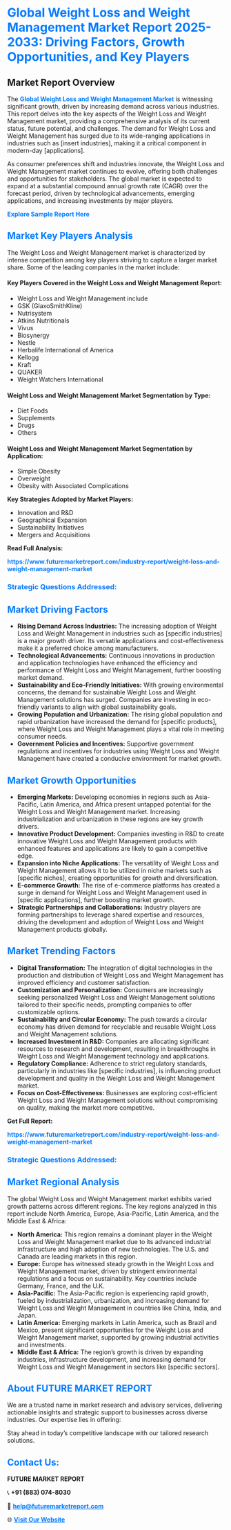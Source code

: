 <h1 style="color: #007BFF;">Global Weight Loss and Weight Management Market Report 2025-2033: Driving Factors, Growth Opportunities, and Key Players</h1>

<section id="overview">
<h2>Market Report Overview</h2>
<p>The <a href="https://www.futuremarketreport.com/industry-report/weight-loss-and-weight-management-market" style="color: #007BFF; text-decoration: none;"><strong>Global Weight Loss and Weight Management Market</strong></a> is witnessing significant growth, driven by increasing demand across various industries. This report delves into the key aspects of the Weight Loss and Weight Management market, providing a comprehensive analysis of its current status, future potential, and challenges. The demand for Weight Loss and Weight Management has surged due to its wide-ranging applications in industries such as [insert industries], making it a critical component in modern-day [applications].</p>
<p>As consumer preferences shift and industries innovate, the Weight Loss and Weight Management market continues to evolve, offering both challenges and opportunities for stakeholders. The global market is expected to expand at a substantial compound annual growth rate (CAGR) over the forecast period, driven by technological advancements, emerging applications, and increasing investments by major players.</p>
</section>

<section id="overview">
<p><a href="https://www.futuremarketreport.com/request-sample/reportId=99477" style="color: #007BFF; text-decoration: none;"><strong>Explore Sample Report Here</strong></a></p>
</section>

<section id="key-players">
<h2 style="color: #007BFF;">Market Key Players Analysis</h2>
<p>The Weight Loss and Weight Management market is characterized by intense competition among key players striving to capture a larger market share. Some of the leading companies in the market include:</p>
<h4>Key Players Covered in the Weight Loss and Weight Management Report:</h4>
<ul><li>Weight Loss and Weight Management include</li><li>GSK (GlaxoSmithKline)</li><li>Nutrisystem</li><li>Atkins Nutritionals</li><li>Vivus</li><li>Biosynergy</li><li>Nestle</li><li>Herbalife International of America</li><li>Kellogg</li><li>Kraft</li><li>QUAKER</li><li>Weight Watchers International</li></ul>
<h4>Weight Loss and Weight Management Market Segmentation by Type:</h4>
<ul><li>Diet Foods</li><li>Supplements</li><li>Drugs</li><li>Others</li></ul>

<h4>Weight Loss and Weight Management Market Segmentation by Application:</h4>
<ul><li>Simple Obesity</li><li>Overweight</li><li>Obesity with Associated Complications</li></ul>
<p><strong>Key Strategies Adopted by Market Players:</strong></p>
<ul>
<li>Innovation and R&D</li>
<li>Geographical Expansion</li>
<li>Sustainability Initiatives</li>
<li>Mergers and Acquisitions</li>
</ul>
</section>

<section>
<p><strong>Read Full Analysis: </strong></p><a href="https://www.futuremarketreport.com/industry-report/weight-loss-and-weight-management-market" style="color: #007BFF; text-decoration: none;"><strong>https://www.futuremarketreport.com/industry-report/weight-loss-and-weight-management-market</strong></a>
<h3 style="color: #007BFF;">Strategic Questions Addressed:</h3>
</section>

<section id="driving-factors">
<h2 style="color: #007BFF;">Market Driving Factors</h2>
<ul>
<li><strong>Rising Demand Across Industries:</strong> The increasing adoption of Weight Loss and Weight Management in industries such as [specific industries] is a major growth driver. Its versatile applications and cost-effectiveness make it a preferred choice among manufacturers.</li>
<li><strong>Technological Advancements:</strong> Continuous innovations in production and application technologies have enhanced the efficiency and performance of Weight Loss and Weight Management, further boosting market demand.</li>
<li><strong>Sustainability and Eco-Friendly Initiatives:</strong> With growing environmental concerns, the demand for sustainable Weight Loss and Weight Management solutions has surged. Companies are investing in eco-friendly variants to align with global sustainability goals.</li>
<li><strong>Growing Population and Urbanization:</strong> The rising global population and rapid urbanization have increased the demand for [specific products], where Weight Loss and Weight Management plays a vital role in meeting consumer needs.</li>
<li><strong>Government Policies and Incentives:</strong> Supportive government regulations and incentives for industries using Weight Loss and Weight Management have created a conducive environment for market growth.</li>
</ul>
</section>

<section id="growth-opportunities">
<h2 style="color: #007BFF;">Market Growth Opportunities</h2>
<ul>
<li><strong>Emerging Markets:</strong> Developing economies in regions such as Asia-Pacific, Latin America, and Africa present untapped potential for the Weight Loss and Weight Management market. Increasing industrialization and urbanization in these regions are key growth drivers.</li>
<li><strong>Innovative Product Development:</strong> Companies investing in R&D to create innovative Weight Loss and Weight Management products with enhanced features and applications are likely to gain a competitive edge.</li>
<li><strong>Expansion into Niche Applications:</strong> The versatility of Weight Loss and Weight Management allows it to be utilized in niche markets such as [specific niches], creating opportunities for growth and diversification.</li>
<li><strong>E-commerce Growth:</strong> The rise of e-commerce platforms has created a surge in demand for Weight Loss and Weight Management used in [specific applications], further boosting market growth.</li>
<li><strong>Strategic Partnerships and Collaborations:</strong> Industry players are forming partnerships to leverage shared expertise and resources, driving the development and adoption of Weight Loss and Weight Management products globally.</li>
</ul>
</section>

<section id="trending-factors">
<h2 style="color: #007BFF;">Market Trending Factors</h2>
<ul>
<li><strong>Digital Transformation:</strong> The integration of digital technologies in the production and distribution of Weight Loss and Weight Management has improved efficiency and customer satisfaction.</li>
<li><strong>Customization and Personalization:</strong> Consumers are increasingly seeking personalized Weight Loss and Weight Management solutions tailored to their specific needs, prompting companies to offer customizable options.</li>
<li><strong>Sustainability and Circular Economy:</strong> The push towards a circular economy has driven demand for recyclable and reusable Weight Loss and Weight Management solutions.</li>
<li><strong>Increased Investment in R&D:</strong> Companies are allocating significant resources to research and development, resulting in breakthroughs in Weight Loss and Weight Management technology and applications.</li>
<li><strong>Regulatory Compliance:</strong> Adherence to strict regulatory standards, particularly in industries like [specific industries], is influencing product development and quality in the Weight Loss and Weight Management market.</li>
<li><strong>Focus on Cost-Effectiveness:</strong> Businesses are exploring cost-efficient Weight Loss and Weight Management solutions without compromising on quality, making the market more competitive.</li>
</ul>
</section>

<section>
<p><strong>Get Full Report: </strong></p><a href="https://www.futuremarketreport.com/industry-report/weight-loss-and-weight-management-market" style="color: #007BFF; text-decoration: none;"><strong>https://www.futuremarketreport.com/industry-report/weight-loss-and-weight-management-market</strong></a>
<h3 style="color: #007BFF;">Strategic Questions Addressed:</h3>
</section>


<section id="regional-analysis">
<h2 style="color: #007BFF;">Market Regional Analysis</h2>
<p>The global Weight Loss and Weight Management market exhibits varied growth patterns across different regions. The key regions analyzed in this report include North America, Europe, Asia-Pacific, Latin America, and the Middle East & Africa:</p>
<ul>
<li><strong>North America:</strong> This region remains a dominant player in the Weight Loss and Weight Management market due to its advanced industrial infrastructure and high adoption of new technologies. The U.S. and Canada are leading markets in this region.</li>
<li><strong>Europe:</strong> Europe has witnessed steady growth in the Weight Loss and Weight Management market, driven by stringent environmental regulations and a focus on sustainability. Key countries include Germany, France, and the U.K.</li>
<li><strong>Asia-Pacific:</strong> The Asia-Pacific region is experiencing rapid growth, fueled by industrialization, urbanization, and increasing demand for Weight Loss and Weight Management in countries like China, India, and Japan.</li>
<li><strong>Latin America:</strong> Emerging markets in Latin America, such as Brazil and Mexico, present significant opportunities for the Weight Loss and Weight Management market, supported by growing industrial activities and investments.</li>
<li><strong>Middle East & Africa:</strong> The region’s growth is driven by expanding industries, infrastructure development, and increasing demand for Weight Loss and Weight Management in sectors like [specific sectors].</li>
</ul>
</section>

<footer>
<h2 style="color: #007BFF;">About FUTURE MARKET REPORT</h2>
<p>We are a trusted name in market research and advisory services, delivering actionable insights and strategic support to businesses across diverse industries. Our expertise lies in offering:</p>

<p>Stay ahead in today’s competitive landscape with our tailored research solutions.</p>

<h2 style="color: #007BFF;">Contact Us:</h2>
<p><strong>FUTURE MARKET REPORT</strong></p>
<p>📞 <strong>+91 (883) 074-8030</strong></p>
<p>📧 <strong><a href="mailto:help@futuremarketreport.com" style="color: #007BFF;">help@futuremarketreport.com</a></strong></p>
<p>🌐 <strong><a href="https://www.futuremarketreport.com/" style="color: #007BFF;">Visit Our Website</a></strong></p>
</footer>